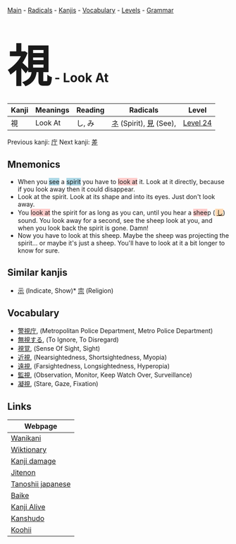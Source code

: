 <style> bigfont {font-size: 100px}</style>
[Main](../index.md) -
[Radicals](../radicals.md) -
[Kanjis](../kanjis.md) -
[Vocabulary](../vocabulary.md) -
[Levels](../levels.md) -
[Grammar](../grammar.md)
# <bigfont> 視</bigfont> - Look At 

| Kanji | Meanings | Reading | Radicals | Level |
| --- | --- | --- | --- | --- |
| 視 | Look At | し, み | [ネ](../radicals/ネ.md) (Spirit), [見](../radicals/見.md) (See),  | [Level 24](../levels/wk_level24.md) |

Previous kanji: [庁](庁.md) Next kanji: [差](差.md) 

## Mnemonics
 * When you <span style="background-color:#ADD8E6"> see</span> a <span style="background-color:#ADD8E6"> spirit</span> you have to <span style="background-color:#ffcccb"> look at</span> it. Look at it directly, because if you look away then it could disappear.
* Look at the spirit. Look at its shape and into its eyes. Just don't look away.
* You <span style="background-color:#ffcccb"> look at</span> the spirit for as long as you can, until you hear a <span style="background-color:#ffcccb"> shee</span>p (<span style="background-color:#fed8b1"> [し](https://jisho.org/search/し)</span>) sound. You look away for a second, see the sheep look at you, and when you look back the spirit is gone. Damn!
* Now you have to look at this sheep. Maybe the sheep was projecting the spirit... or maybe it's just a sheep. You'll have to look at it a bit longer to know for sure.


## Similar kanjis
 * [示](示.md) (Indicate, Show)* [宗](宗.md) (Religion)


## Vocabulary
 * [警視庁](../vocabulary/視.md), (Metropolitan Police Department, Metro Police Department)
* [無視する](../vocabulary/視.md), (To Ignore, To Disregard)
* [視覚](../vocabulary/視.md), (Sense Of Sight, Sight)
* [近視](../vocabulary/視.md), (Nearsightedness, Shortsightedness, Myopia)
* [遠視](../vocabulary/視.md), (Farsightedness, Longsightedness, Hyperopia)
* [監視](../vocabulary/視.md), (Observation, Monitor, Keep Watch Over, Surveillance)
* [凝視](../vocabulary/視.md), (Stare, Gaze, Fixation)



## Links 

| Webpage |
| --- |
| [Wanikani          ](https://www.wanikani.com/kanji/視) |
| [Wiktionary        ](https://en.wiktionary.org/wiki/視) |
| [Kanji damage      ](http://www.kanjidamage.com/kanji/search?utf8=✓&q=視) |
| [Jitenon           ](https://jitenon.com/kanji/視) |
| [Tanoshii japanese ](https://www.tanoshiijapanese.com/dictionary/kanji.cfm?k=視) |
| [Baike             ](https://baike.baidu.com/item/視) |
| [Kanji Alive       ](https://app.kanjialive.com/視) |
| [Kanshudo          ](https://www.kanshudo.com/searchmn?q=視) |
| [Koohii            ](https://kanji.koohii.com/study/kanji/視) |

